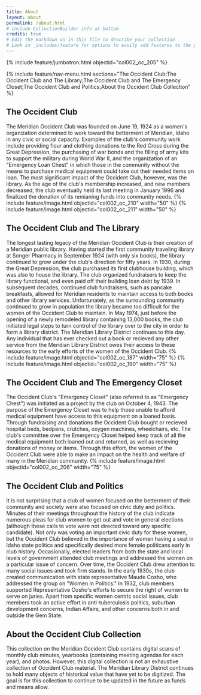 ```yaml
---
title: About
layout: about
permalink: /about.html
# include CollectionBuilder info at bottom
credits: true
# Edit the markdown on in this file to describe your collection
# Look in _includes/feature for options to easily add features to the page
---
```


{% include feature/jumbotron.html objectid="col002_oc_205" %}

{% include feature/nav-menu.html sections="The Occident Club;The Occident Club and The Library;The Occident Club and The Emergency Closet;The Occident Club and Politics;About the Occident Club Collection" %}

## The Occident Club
The Meridian Occident Club was founded on June 19, 1924 as a women's organization determined to work toward the betterment of Meridian, Idaho in any civic or social capacity. Examples of the club's community work include providing flour and clothing donations to the Red Cross during the Great Depression, the purchasing of war bonds and the filling of army kits to support the military during World War II, and the organization of an "Emergency Loan Chest" in which those in the community without the means to purchase medical equipment could take out their needed items on loan. The most significant impact of the Occident Club, however, was the library. As the age of the club's membership increased, and new members decreased, the club eventually held its last meeting in January 1996 and finalized the donation of its remianing funds into community needs.
{% include feature/image.html objectid="col002_oc_210" width="50" %}
{% include feature/image.html objectid="col002_oc_211" width="50" %}
## The Occident Club and The Library
The longest lasting legacy of the Meridian Occident Club is their creation of a Meridian public library. Having started the first community traveling library at Songer Pharmacy in September 1924 (with only six books), the library continued to grow under the club's direction for fifty years. In 1930, during the Great Depression, the club purchased its first clubhouse building, which was also to house the library. The club organized fundraisers to keep the library functional, and even paid off their building loan debt by 1939. In subsequent decades, continued club fundraisers, such as pancake breakfasts, allowed for Meridian residents to maintain access to both books and other library services. Unfortunately, as the surrounding community continued to grow in population the library became too difficult for the women of the Occident Club to maintain. In May 1974, just before the opening of a newly remodeled library containing 13,000 books, the club initiated legal steps to turn control of the library over to the city in order to form a library district. The Meridian Library District continues to this day. Any individual that has ever checked out a book or recieved any other service from the Meridian Library District owes their access to these resources to the early efforts of the women of the Occident Club.
{% include feature/image.html objectid="col002_oc_187" width="75" %}
{% include feature/image.html objectid="col002_oc_190" width="75" %}
## The Occident Club and The Emergency Closet
The Occident Club's "Emergency Closet" (also referred to as "Emergency Chest") was initiated as a project by the club on October 4, 1943. The purpose of the Emergency Closet was to help those unable to afford medical equipment have access to this equipment on a loaned basis. Through fundraising and donations the Occident Club bought or recieved hospital beds, bedpans, crutches, oxygen machines, wheelchairs, etc. The club's committee over the Emergency Closet helped keep track of all the medical equipment both loaned out and returned, as well as recieving donations of money or items. Through this effort, the women of the Occident Club were able to make an impact on the health and welfare of many in the Meridian community. 
{% include feature/image.html objectid="col002_oc_206" width="75" %}
## The Occident Club and Politics
It is not surprising that a club of women focused on the betterment of their community and society were also focused on civic duty and politics. Minutes of their meetings throughout the history of the club indicate numerous pleas for club women to get out and vote in general elections (although these calls to vote were not directed toward any specific candidate). Not only was voting an important civic duty for these women, but the Occident Club believed in the importance of women having a seat in Idaho state politics and specifically desired more female politicans early in club history. Occasionally, elected leaders from both the state and local levels of government attended club meetings and addressed the women on a particular issue of concern. 
Over time, the Occident Club drew attention to many social issues and took firm stands. In the early 1930s, the club created communication with state representative Maude Cosho, who addressed the group on "Women in Politics." In 1932, club members supported Representative Cosho's efforts to secure the right of women to serve on juries. Apart from specific women centric social issues, club members took an active effort in anti-tuberculosis politics, suburban development concerns, Indian Affairs, and other concerns both in and outside the Gem State.  
## About the Occident Club Collection
This collection on the Meridian Occident Club contains digital scans of monthly club minutes, yearbooks (containing meeting agendas for each year), and photos. However, this digital collection is not an exhaustive collection of Occident Club material. The Meridian Library District continues to hold many objects of historical value that have yet to be digitized. The goal is for this collection to continue to be updated in the future as funds and means allow. 
